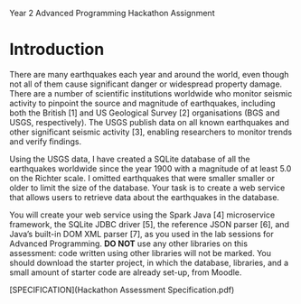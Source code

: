 Year 2 Advanced Programming Hackathon Assignment

# Introduction

There are many earthquakes each year and around the world, even though not all of them cause
significant danger or widespread property damage. There are a number of scientific institutions
worldwide who monitor seismic activity to pinpoint the source and magnitude of earthquakes,
including both the British [1] and US Geological Survey [2] organisations (BGS and USGS,
respectively). The USGS publish data on all known earthquakes and other significant seismic activity
[3], enabling researchers to monitor trends and verify findings.

Using the USGS data, I have created a SQLite database of all the earthquakes worldwide since the
year 1900 with a magnitude of at least 5.0 on the Richter scale. I omitted earthquakes that were
smaller smaller or older to limit the size of the database. Your task is to create a web service that
allows users to retrieve data about the earthquakes in the database.

You will create your web service using the Spark Java [4] microservice framework, the SQLite JDBC
driver [5], the reference JSON parser [6], and Java’s built-in DOM XML parser [7], as you used in the
lab sessions for Advanced Programming. **DO NOT** use any other libraries on this assessment: code
written using other libraries will not be marked. You should download the starter project, in which
the database, libraries, and a small amount of starter code are already set-up, from Moodle.

[SPECIFICATION](Hackathon Assessment Specification.pdf)
